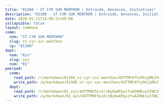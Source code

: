 ```yaml
---
title: "01380 - ST CYR SUR MENTHON | Entraide, Annonces, Initiatives"
description: "01380 - ST CYR SUR MENTHON | Entraide, Annonces, Initiatives"
date: 2020-01-11T14:09:21+09:00
collapsible: false
layout: commune
comm:
  nom: "ST CYR SUR MENTHON"
  slug: st-cyr-sur-menthon
  cp: "01380"
dept:
  nom: "Ain"
  slug: ain
  num: "01"
peerpad:
  comm:
    read_path: /r/markdown/01380_st-cyr-sur-menthon/4XTTMF9ftLMtCpMbJTWV4FByCR3p9yWGxvyzdZg4hMLHtFhdE
    write_path: /w/markdown/01380_st-cyr-sur-menthon/4XTTMF9ftLMtCpMbJTWV4FByCR3p9yWGxvyzdZg4hMLHtFhdE-K3TgUW9AK46b8aBEn8To79L7Kfj2cYnkG8rBFx7aPCSHqzhDhdwNuhvqzs8vp86i4SWAaijjHeN6PzE4UYhHY3pxsGQDhSxeVxsn8eX1nvjpWz2zWzKBrKJWPezWtT77RFA88kFN
  dept:
    read_path: /r/markdown/01_ain/4XTTM9F5Lu5rzByUwAPpyzfuAZHNExy1TWE3X3wiTrPFfiAJr
    write_path: /w/markdown/01_ain/4XTTM9F5Lu5rzByUwAPpyzfuAZHNExy1TWE3X3wiTrPFfiAJr-K3TgUnxzeFoJA4CB58vXNvKXURJneTNZHUsypAQGicGiZu7AS2sPbjspGpj7s3MmMv58YhkLaSUMQMHaiKAfoMv6wF36Urxbqqh8MmnXpnKkbVhnAishABEkMRAiyAt8GGJ1Jer2
---
```


